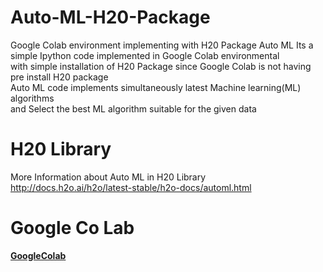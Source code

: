 # Auto-ML-H20-Package
Google Colab environment implementing with H20 Package  Auto ML 
Its a simple Ipython code implemented in  Google Colab environmental <br>
with simple installation of H20 Package since Google Colab is not having pre install H20 package<br>
Auto ML code implements simultaneously latest Machine learning(ML) algorithms <br>
and Select the best ML algorithm suitable for the given data 
# H20 Library
More Information about Auto ML in H20 Library <http://docs.h2o.ai/h2o/latest-stable/h2o-docs/automl.html> <br>
# Google Co Lab <b>
[GoogleColab ](https://colab.research.google.com/notebooks/welcome.ipynb)
